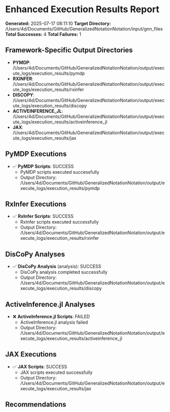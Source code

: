 # Enhanced Execution Results Report

**Generated:** 2025-07-17 08:11:10
**Target Directory:** /Users/4d/Documents/GitHub/GeneralizedNotationNotation/input/gnn_files
**Total Successes:** 4
**Total Failures:** 1

## Framework-Specific Output Directories

- **PYMDP**: /Users/4d/Documents/GitHub/GeneralizedNotationNotation/output/execute_logs/execution_results/pymdp
- **RXINFER**: /Users/4d/Documents/GitHub/GeneralizedNotationNotation/output/execute_logs/execution_results/rxinfer
- **DISCOPY**: /Users/4d/Documents/GitHub/GeneralizedNotationNotation/output/execute_logs/execution_results/discopy
- **ACTIVEINFERENCE_JL**: /Users/4d/Documents/GitHub/GeneralizedNotationNotation/output/execute_logs/execution_results/activeinference_jl
- **JAX**: /Users/4d/Documents/GitHub/GeneralizedNotationNotation/output/execute_logs/execution_results/jax

## PyMDP Executions

- ✅ **PyMDP Scripts**: SUCCESS
  - PyMDP scripts executed successfully
  - Output Directory: /Users/4d/Documents/GitHub/GeneralizedNotationNotation/output/execute_logs/execution_results/pymdp

## RxInfer Executions

- ✅ **RxInfer Scripts**: SUCCESS
  - RxInfer scripts executed successfully
  - Output Directory: /Users/4d/Documents/GitHub/GeneralizedNotationNotation/output/execute_logs/execution_results/rxinfer

## DisCoPy Analyses

- ✅ **DisCoPy Analysis** (analysis): SUCCESS
  - DisCoPy analysis completed successfully
  - Output Directory: /Users/4d/Documents/GitHub/GeneralizedNotationNotation/output/execute_logs/execution_results/discopy

## ActiveInference.jl Analyses

- ❌ **ActiveInference.jl Scripts**: FAILED
  - ActiveInference.jl analysis failed
  - Output Directory: /Users/4d/Documents/GitHub/GeneralizedNotationNotation/output/execute_logs/execution_results/activeinference_jl

## JAX Executions

- ✅ **JAX Scripts**: SUCCESS
  - JAX scripts executed successfully
  - Output Directory: /Users/4d/Documents/GitHub/GeneralizedNotationNotation/output/execute_logs/execution_results/jax

## Recommendations

